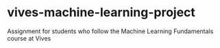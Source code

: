 # vives-machine-learning-project
Assignment for students who follow the Machine Learning Fundamentals course at Vives
